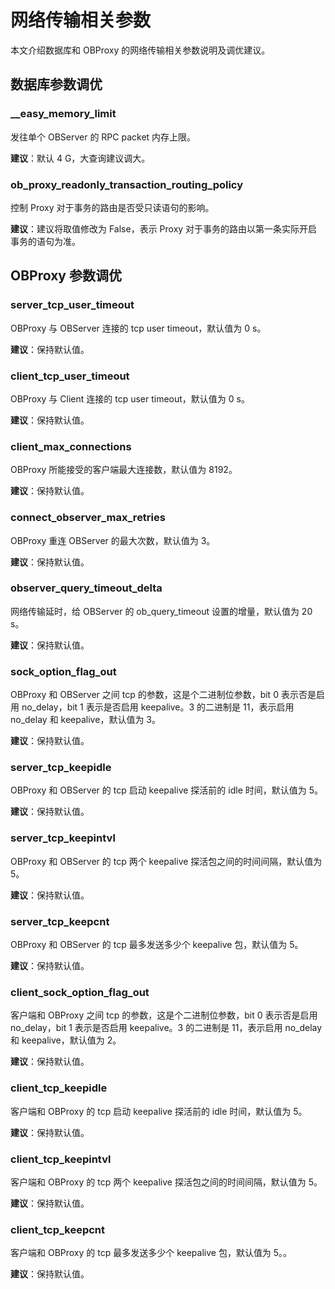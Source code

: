# 网络传输相关参数

本文介绍数据库和 OBProxy 的网络传输相关参数说明及调优建议。

## 数据库参数调优

### __easy_memory_limit

发往单个 OBServer 的 RPC packet 内存上限。

**建议**：默认 4 G，大查询建议调大。

### ob_proxy_readonly_transaction_routing_policy

控制 Proxy 对于事务的路由是否受只读语句的影响。

**建议**：建议将取值修改为 False，表示 Proxy 对于事务的路由以第一条实际开启事务的语句为准。

## OBProxy 参数调优

### server_tcp_user_timeout

OBProxy 与 OBServer 连接的 tcp user timeout，默认值为 0 s。

**建议**：保持默认值。

### client_tcp_user_timeout

OBProxy 与 Client 连接的 tcp user timeout，默认值为 0 s。

**建议**：保持默认值。

### client_max_connections

OBProxy 所能接受的客户端最大连接数，默认值为 8192。

**建议**：保持默认值。

### connect_observer_max_retries

OBProxy 重连 OBServer 的最大次数，默认值为 3。

**建议**：保持默认值。

### observer_query_timeout_delta

网络传输延时，给 OBServer 的 ob_query_timeout 设置的增量，默认值为 20 s。

**建议**：保持默认值。

### sock_option_flag_out

OBProxy 和 OBServer 之间 tcp 的参数，这是个二进制位参数，bit 0 表示否是启用 no_delay，bit 1 表示是否启用 keepalive。3 的二进制是 11，表示启用 no_delay 和 keepalive，默认值为 3。

**建议**：保持默认值。

### server_tcp_keepidle

OBProxy 和 OBServer 的 tcp 启动 keepalive 探活前的 idle 时间，默认值为 5。

**建议**：保持默认值。

### server_tcp_keepintvl

OBProxy 和 OBServer 的 tcp 两个 keepalive 探活包之间的时间间隔，默认值为 5。

**建议**：保持默认值。

### server_tcp_keepcnt

OBProxy 和 OBServer 的 tcp 最多发送多少个 keepalive 包，默认值为 5。

**建议**：保持默认值。

### client_sock_option_flag_out

客户端和 OBProxy 之间 tcp 的参数，这是个二进制位参数，bit 0 表示否是启用 no_delay，bit 1 表示是否启用 keepalive。3 的二进制是 11，表示启用 no_delay 和 keepalive，默认值为 2。

**建议**：保持默认值。

### client_tcp_keepidle

客户端和 OBProxy 的 tcp 启动 keepalive 探活前的 idle 时间，默认值为 5。

**建议**：保持默认值。

### client_tcp_keepintvl

客户端和 OBProxy 的 tcp 两个 keepalive 探活包之间的时间间隔，默认值为 5。

**建议**：保持默认值。

### client_tcp_keepcnt

客户端和 OBProxy 的 tcp 最多发送多少个 keepalive 包，默认值为 5。。

**建议**：保持默认值。
